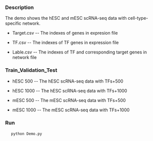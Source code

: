 ### Description

The demo shows the hESC and mESC scRNA-seq data with cell-type-specific network. 

- Target.csv --  The indexes of genes in expresion file

- TF.csv -- The indexes of TF genes in expression file

- Lable.csv -- The indexes of TF and corresponding target genes in network file

### Train_Validation_Test

- hESC 500 -- The hESC scRNA-seq data with TFs+500 

- hESC 1000 -- The hESC scRNA-seq data with TFs+1000

- mESC 500 -- The mESC scRNA-seq data with TFs+500

- mESC 1000 -- The mESC scRNA-seq data with TFs+1000

### Run

   `` python Demo.py``
